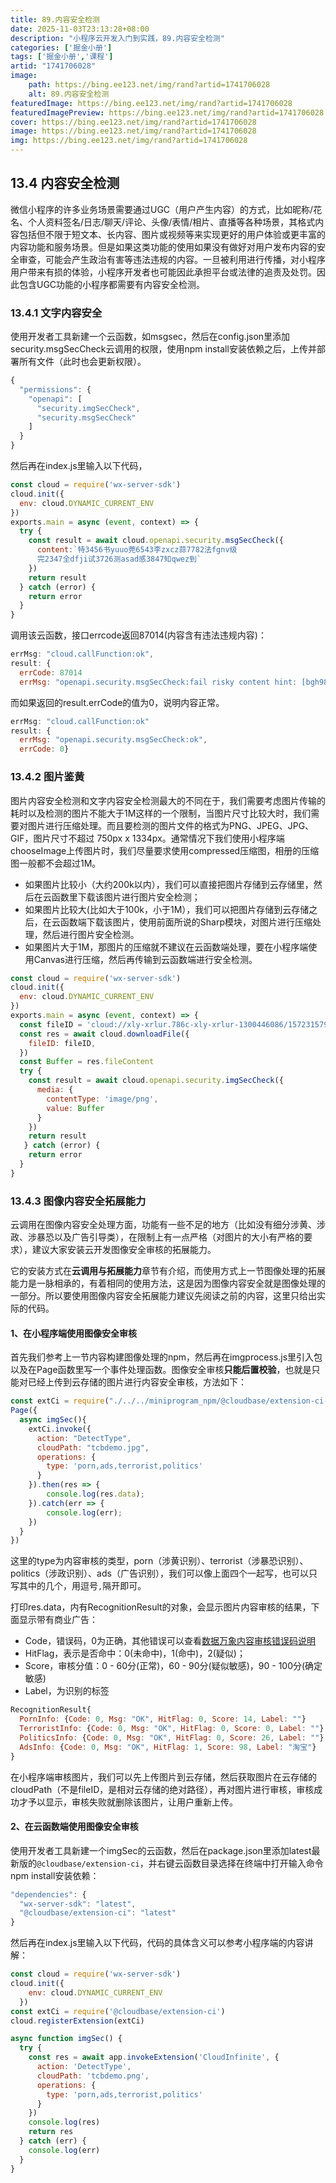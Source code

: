 ```yaml
---
title: 89.内容安全检测
date: 2025-11-03T23:13:28+08:00
description: "小程序云开发入门到实践，89.内容安全检测"
categories: ['掘金小册']
tags: ['掘金小册','课程']
artid: "1741706028"
image:
    path: https://bing.ee123.net/img/rand?artid=1741706028
    alt: 89.内容安全检测
featuredImage: https://bing.ee123.net/img/rand?artid=1741706028
featuredImagePreview: https://bing.ee123.net/img/rand?artid=1741706028
cover: https://bing.ee123.net/img/rand?artid=1741706028
image: https://bing.ee123.net/img/rand?artid=1741706028
img: https://bing.ee123.net/img/rand?artid=1741706028
---
```


## 13.4 内容安全检测
微信小程序的许多业务场景需要通过UGC（用户产生内容）的方式，比如昵称/花名、个人资料签名/日志/聊天/评论、头像/表情/相片、直播等各种场景，其格式内容包括但不限于短文本、长内容、图片或视频等来实现更好的用户体验或更丰富的内容功能和服务场景。但是如果这类功能的使用如果没有做好对用户发布内容的安全审查，可能会产生政治有害等违法违规的内容。一旦被利用进行传播，对小程序用户带来有损的体验，小程序开发者也可能因此承担平台或法律的追责及处罚。因此包含UGC功能的小程序都需要有内容安全检测。

### 13.4.1 文字内容安全
使用开发者工具新建一个云函数，如msgsec，然后在config.json里添加security.msgSecCheck云调用的权限，使用npm install安装依赖之后，上传并部署所有文件（此时也会更新权限）。
```javascript
{
  "permissions": {
    "openapi": [
      "security.imgSecCheck",
      "security.msgSecCheck"
    ]
  }
}
```
然后再在index.js里输入以下代码，
```javascript
const cloud = require('wx-server-sdk')
cloud.init({
  env: cloud.DYNAMIC_CURRENT_ENV
})
exports.main = async (event, context) => {
  try {
    const result = await cloud.openapi.security.msgSecCheck({
      content:`特3456书yuuo莞6543李zxcz蒜7782法fgnv级
      完2347全dfji试3726测asad感3847知qwez到`
    })
    return result      
  } catch (error) {
    return error
  }
}
```
调用该云函数，接口errcode返回87014(内容含有违法违规内容)：
```javascript
errMsg: "cloud.callFunction:ok", 
result: {
  errCode: 87014
  errMsg: "openapi.security.msgSecCheck:fail risky content hint: [bgh98a06644711]"}
```
而如果返回的result.errCode的值为0，说明内容正常。
```javascript
errMsg: "cloud.callFunction:ok"
result: {
  errMsg: "openapi.security.msgSecCheck:ok",
  errCode: 0}
```

### 13.4.2 图片鉴黄
图片内容安全检测和文字内容安全检测最大的不同在于，我们需要考虑图片传输的耗时以及检测的图片不能大于1M这样的一个限制，当图片尺寸比较大时，我们需要对图片进行压缩处理。而且要检测的图片文件的格式为PNG、JPEG、JPG、GIF，图片尺寸不超过 750px x 1334px。通常情况下我们使用小程序端chooseImage上传图片时，我们尽量要求使用compressed压缩图，相册的压缩图一般都不会超过1M。
- 如果图片比较小（大约200k以内），我们可以直接把图片存储到云存储里，然后在云函数里下载该图片进行图片安全检测；
- 如果图片比较大(比如大于100k，小于1M），我们可以把图片存储到云存储之后，在云函数端下载该图片，使用前面所说的Sharp模块，对图片进行压缩处理，然后进行图片安全检测。
- 如果图片大于1M，那图片的压缩就不建议在云函数端处理，要在小程序端使用Canvas进行压缩，然后再传输到云函数端进行安全检测。

```javascript
const cloud = require('wx-server-sdk')
cloud.init({
  env: cloud.DYNAMIC_CURRENT_ENV
})
exports.main = async (event, context) => {
  const fileID = 'cloud://xly-xrlur.786c-xly-xrlur-1300446086/1572315793628-366.png'
  const res = await cloud.downloadFile({
    fileID: fileID,
  })
  const Buffer = res.fileContent  
  try {
    const result = await cloud.openapi.security.imgSecCheck({
      media: {
        contentType: 'image/png',
        value: Buffer
      }
    })
    return result
   } catch (error) {
    return error
  }
}
```

### 13.4.3 图像内容安全拓展能力
云调用在图像内容安全处理方面，功能有一些不足的地方（比如没有细分涉黄、涉政、涉暴恐以及广告引导类），在限制上有一点严格（对图片的大小有严格的要求），建议大家安装云开发图像安全审核的拓展能力。

它的安装方式在**云调用与拓展能力**章节有介绍，而使用方式上一节图像处理的拓展能力是一脉相承的，有着相同的使用方法，这是因为图像内容安全就是图像处理的一部分。所以要使用图像内容安全拓展能力建议先阅读之前的内容，这里只给出实际的代码。

#### 1、在小程序端使用图像安全审核
首先我们参考上一节内容构建图像处理的npm，然后再在imgprocess.js里引入包以及在Page函数里写一个事件处理函数。图像安全审核**只能后置校验**，也就是只能对已经上传到云存储的图片进行内容安全审核，方法如下：
```javascript
const extCi = require("./../../miniprogram_npm/@cloudbase/extension-ci-wxmp");
Page({
  async imgSec(){
    extCi.invoke({
      action: "DetectType",
      cloudPath: "tcbdemo.jpg", 
      operations: {
        type: 'porn,ads,terrorist,politics'
      }
    }).then(res => {
        console.log(res.data);
    }).catch(err => {
        console.log(err);
    })
  }
})
```
这里的type为内容审核的类型，porn（涉黄识别）、terrorist（涉暴恐识别）、politics（涉政识别）、ads（广告识别），我们可以像上面四个一起写，也可以只写其中的几个，用逗号`,`隔开即可。

打印res.data，内有RecognitionResult的对象，会显示图片内容审核的结果，下面显示带有商业广告：
- Code，错误码，0为正确，其他错误可以查看[数据万象内容审核错误码说明](https://cloud.tencent.com/document/product/460/8523)
- HitFlag，表示是否命中：0(未命中)，1(命中)，2(疑似)；
- Score，审核分值：0 - 60分(正常)，60 - 90分(疑似敏感)，90 - 100分(确定敏感)
- Label，为识别的标签
```javascript
RecognitionResult{
  PornInfo: {Code: 0, Msg: "OK", HitFlag: 0, Score: 14, Label: ""}
  TerroristInfo: {Code: 0, Msg: "OK", HitFlag: 0, Score: 0, Label: ""}
  PoliticsInfo: {Code: 0, Msg: "OK", HitFlag: 0, Score: 26, Label: ""}
  AdsInfo: {Code: 0, Msg: "OK", HitFlag: 1, Score: 98, Label: "淘宝"}
}
```
在小程序端审核图片，我们可以先上传图片到云存储，然后获取图片在云存储的cloudPath（不是fileID，是相对云存储的绝对路径），再对图片进行审核，审核成功才予以显示，审核失败就删除该图片，让用户重新上传。

#### 2、在云函数端使用图像安全审核
使用开发者工具新建一个imgSec的云函数，然后在package.json里添加latest最新版的`@cloudbase/extension-ci`，并右键云函数目录选择在终端中打开输入命令npm install安装依赖：
```javascript
"dependencies": {
  "wx-server-sdk": "latest",
  "@cloudbase/extension-ci": "latest"
}
```
然后再在index.js里输入以下代码，代码的具体含义可以参考小程序端的内容讲解：
```javascript
const cloud = require('wx-server-sdk')
cloud.init({
    env: cloud.DYNAMIC_CURRENT_ENV
  })
const extCi = require('@cloudbase/extension-ci')
cloud.registerExtension(extCi)

async function imgSec() {
  try {
    const res = await app.invokeExtension('CloudInfinite', {
      action: 'DetectType',
      cloudPath: 'tcbdemo.png', 
      operations: {
        type: 'porn,ads,terrorist,politics'
      }
    })
    console.log(res)
    return res
  } catch (err) {
    console.log(err)
  }
}
```
